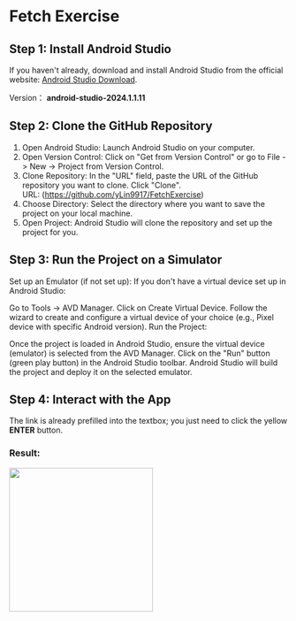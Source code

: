 # Fetch Exercise

## Step 1: Install Android Studio
If you haven't already, download and install Android Studio from the official website: [Android Studio Download](https://developer.android.com/studio).

Version： **android-studio-2024.1.1.11**
## Step 2: Clone the GitHub Repository
1. Open Android Studio: Launch Android Studio on your computer.
2. Open Version Control: Click on "Get from Version Control" or go to File -> New -> Project from Version Control.
3. Clone Repository: In the "URL" field, paste the URL of the GitHub repository you want to clone. Click "Clone".    
   URL: (https://github.com/yLin9917/FetchExercise)
4. Choose Directory: Select the directory where you want to save the project on your local machine.
5. Open Project: Android Studio will clone the repository and set up the project for you.

## Step 3: Run the Project on a Simulator
Set up an Emulator (if not set up): If you don't have a virtual device set up in Android Studio:

Go to Tools -> AVD Manager.
Click on Create Virtual Device.
Follow the wizard to create and configure a virtual device of your choice (e.g., Pixel device with specific Android version).
Run the Project:

Once the project is loaded in Android Studio, ensure the virtual device (emulator) is selected from the AVD Manager.
Click on the "Run" button (green play button) in the Android Studio toolbar.
Android Studio will build the project and deploy it on the selected emulator.

## Step 4: Interact with the App
The link is already prefilled into the textbox; you just need to click the yellow **ENTER** button.

### Result:

<img src="https://github.com/yLin9917/FetchExercise/assets/123893275/3ec9ea85-4f39-47f9-8f92-441a30c53456" width="260">
